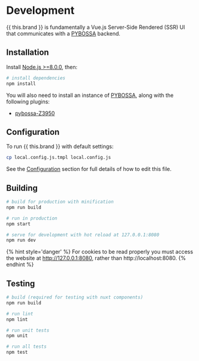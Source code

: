 # Development

{{ this.brand }} is fundamentally a Vue.js Server-Side Rendered (SSR) UI that
communicates with a [PYBOSSA](https://github.com/Scifabric/pybossa) backend.

## Installation

Install [Node.js >=8.0.0](https://nodejs.org/en/), then:

``` bash
# install dependencies
npm install
```

You will also need to install an instance of
[PYBOSSA](http://docs.pybossa.com/), along with the following plugins:

- [pybossa-Z3950](https://github.com/alexandermendes/pybossa-z3950)

## Configuration

To run {{ this.brand }} with default settings:

``` bash
cp local.config.js.tmpl local.config.js
```

See the [Configuration](configuration.md) section for full details of how to
edit this file.

## Building

``` bash
# build for production with minification
npm run build

# run in production
npm start

# serve for development with hot reload at 127.0.0.1:8080
npm run dev
```

{% hint style='danger' %}
For cookies to be read properly you must access the website at
http://127.0.0.1:8080, rather than http://localhost:8080.
{% endhint %}

## Testing

``` bash
# build (required for testing with nuxt components)
npm run build

# run lint
npm lint

# run unit tests
npm unit

# run all tests
npm test
```
